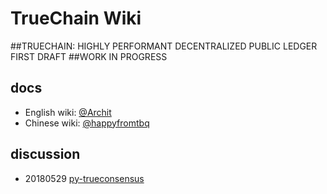 # TrueChain Wiki

##TRUECHAIN: HIGHLY PERFORMANT DECENTRALIZED PUBLIC LEDGER FIRST DRAFT
##WORK IN PROGRESS

## docs
* English wiki: [@Archit](https://github.com/truechain/wiki/blob/master/docs/index.rst)
* Chinese wiki: [@happyfromtbq](https://github.com/truechain/wiki/blob/master/docs-cn/index.rst)

## discussion 
* 20180529 [py-trueconsensus](https://github.com/truechain/wiki/blob/master/discussion/20180529.md)